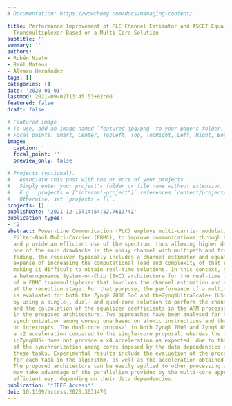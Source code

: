 ```yaml
---
# Documentation: https://wowchemy.com/docs/managing-content/

title: Performance Improvement of PLC Channel Estimator and ASCET Equalizer in a FBMC
  Transmultiplexer Based on a Multi-Core Solution
subtitle: ''
summary: ''
authors:
- Rubén Nieto
- Raúl Mateos
- Álvaro Hernández
tags: []
categories: []
date: '2020-01-01'
lastmod: 2021-09-02T13:45:53+02:00
featured: false
draft: false

# Featured image
# To use, add an image named `featured.jpg/png` to your page's folder.
# Focal points: Smart, Center, TopLeft, Top, TopRight, Left, Right, BottomLeft, Bottom, BottomRight.
image:
  caption: ''
  focal_point: ''
  preview_only: false

# Projects (optional).
#   Associate this post with one or more of your projects.
#   Simply enter your project's folder or file name without extension.
#   E.g. `projects = ["internal-project"]` references `content/project/deep-learning/index.md`.
#   Otherwise, set `projects = []`.
projects: []
publishDate: '2021-12-15T14:54:52.761374Z'
publication_types:
- '2'
abstract: Power-Line Communication (PLC) employs multi-carrier modulations, such as
  Filter-Bank Multi-Carrier (FBMC), to improve communications through the PLC channel
  and provide an efficient use of the spectrum, thus allowing higher data rates. Since
  one of the main drawbacks is the noisy channel with multipath and frequency-selective
  fading, the receiver typically includes a channel estimator and equalizer, at the
  expense of increasing the computational load and complexity of that receiver and
  making it difficult to obtain real-time solutions. In this context, this work proposes
  a heterogeneous System-on-Chip (SoC) architecture for the real-time implementation
  of a FBMC transmultiplexer that involves the channel estimation and equalization
  at the reception stage. For that purpose, the performance of a multi-core approach
  is evaluated for both the Zynq® 7000 SoC and theZynq®UltraScale+ (US+) devices,
  by using a single-, dual- and quad-core solution to perform the channel estimation
  and the calculation of the equalizer coefficients in the ARM processor available
  in the proposed architecture. Two approaches have been analysed for the necessary
  synchronization among cores; one based on atomic instructions and the other one
  on interrupts. The dual-core proposal in both Zynq® 7000 and Zynq® US+ provides
  a x2 acceleration compared to the single-core proposal, whereas the quad-core one
  inZynq®US+ does not provide a x4 acceleration as expected, due to the timing overheads
  of the synchronization among cores imposed by the data dependencies existing in
  these tasks. Experimental results include the evaluation of the processing times
  for each task in the algorithm, as well as the acceleration obtained by each proposal.
  The proposed architecture can be easily applied to other processing algorithms that
  may take advantage of the parallelism provided by the multi-core approach in a more
  efficient way, depending on their data dependencies.
publication: '*IEEE Access*'
doi: 10.1109/access.2020.3031476
---
```

